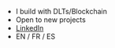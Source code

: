 - I build with DLTs/Blockchain
- Open to new projects
- [LinkedIn](https://www.linkedin.com/in/vidalpaulo)
- EN / FR / ES

 
